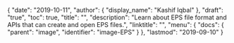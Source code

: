 {
  "date": "2019-10-11",
  "author": {
    "display_name": "Kashif Iqbal"
  },
  "draft": "true",
  "toc": true,
  "title": "",
  "description": "Learn about EPS file format and APIs that can create and open EPS files.",
  "linktitle": "",
  "menu": {
    "docs": {
      "parent": "image",
      "identifier": "image-EPS"
    }
  },
  "lastmod": "2019-09-10"
}
